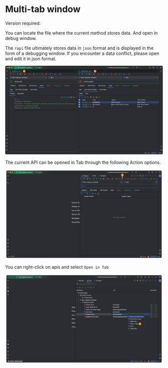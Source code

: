 # Multi-tab window

Version required: <Badge text="2023.1.3" />

You can locate the file where the current method stores data. And open in debug window.

The `rapi` file ultimately stores data in `json` format and is displayed in the form of a debugging window. If you encounter a data conflict, please open and edit it in json format.

![openInTabAction](/img/2024.1.6/multiTab.png)


The current API can be opened in Tab through the following Action options.

![openInTabAction](/img/2024.1.6/openInTabAction.png)

You can right-click on apis and select `Open in Tab`

![openTabInApis](/img/2024.1.6/openTabInApis_en.png)
